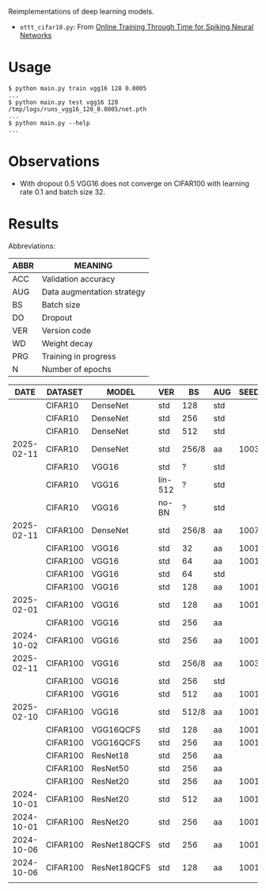 Reimplementations of deep learning models.

* `ottt_cifar10.py`: From [Online Training Through Time for Spiking Neural Networks](https://arxiv.org/abs/2210.04195)

# Usage

    $ python main.py train vgg16 128 0.0005
    ...
    $ python main.py test vgg16 128 /tmp/logs/runs_vgg16_128_0.0005/net.pth
    ...
    $ python main.py --help
    ...


# Observations

* With dropout 0.5 VGG16 does not converge on CIFAR100 with learning rate 0.1 and batch
  size 32.

# Results

Abbreviations:

| ABBR | MEANING                    |
|------|----------------------------|
| ACC  | Validation accuracy        |
| AUG  | Data augmentation strategy |
| BS   | Batch size                 |
| DO   | Dropout                    |
| VER  | Version code               |
| WD   | Weight decay               |
| PRG  | Training in progress       |
| N    | Number of epochs           |


| DATE       | DATASET  | MODEL        | VER     | BS    | AUG | SEED | WD     | DO  | N   | ACC  | PRG |
|------------|----------|--------------|---------|-------|-----|------|--------|-----|-----|------|-----|
|            | CIFAR10  | DenseNet     | std     | 128   | std |      | 0.0    |     |     | 94.9 | n   |
|            | CIFAR10  | DenseNet     | std     | 256   | std |      | 0.0    |     |     | 94.6 | n   |
|            | CIFAR10  | DenseNet     | std     | 512   | std |      | 0.0    |     |     | 93.8 | n   |
| 2025-02-11 | CIFAR10  | DenseNet     | std     | 256/8 | aa  | 1003 | 0.0    | 0.0 | 443 | 96.4 | n   |
|            | CIFAR10  | VGG16        | std     | ?     | std |      | 0.0    | 0.5 |     | 93.6 | n   |
|            | CIFAR10  | VGG16        | lin-512 | ?     | std |      | 0.0    | 0.5 |     | 92.1 | n   |
|            | CIFAR10  | VGG16        | no-BN   | ?     | std |      | 0.0    | 0.5 |     | 92.6 | n   |
| 2025-02-11 | CIFAR100 | DenseNet     | std     | 256/8 | aa  | 1007 | 0.0    | 0.0 | 415 | 78.4 | y   |
|            | CIFAR100 | VGG16        | std     | 32    | aa  | 1001 | 0.0    | 0.0 |     | 74.9 | n   |
|            | CIFAR100 | VGG16        | std     | 64    | aa  | 1001 | 0.0    | 0.5 |     | 69.1 | n   |
|            | CIFAR100 | VGG16        | std     | 64    | std |      | 0.0    | 0.5 |     | 71.7 | n   |
|            | CIFAR100 | VGG16        | std     | 128   | aa  | 1001 | 0.0    | 0.5 |     | 75.4 | n   |
| 2025-02-01 | CIFAR100 | VGG16        | std     | 128   | aa  | 1001 | 0.0005 | 0.0 |     | 77.4 | n   |
|            | CIFAR100 | VGG16        | std     | 256   | aa  |      | 0.0    | 0.5 |     | 74.7 | n   |
| 2024-10-02 | CIFAR100 | VGG16        | std     | 256   | aa  | 1001 | 0.0005 | 0.0 |     | 77.6 | n   |
| 2025-02-11 | CIFAR100 | VGG16        | std     | 256/8 | aa  | 1003 | 0.0004 | 0.0 | 600 | 74.3 | n   |
|            | CIFAR100 | VGG16        | std     | 256   | std |      | 0.0    | 0.5 |     | 70.7 | n   |
|            | CIFAR100 | VGG16        | std     | 512   | aa  | 1001 | 0.0    | 0.0 |     | 72.9 | n   |
| 2025-02-10 | CIFAR100 | VGG16        | std     | 512/8 | aa  | 1001 | 0.0005 | 0.0 |     | 73.4 | n   |
|            | CIFAR100 | VGG16QCFS    | std     | 128   | aa  | 1001 | 0.0    | 0.0 |     | 53.9 | n   |
|            | CIFAR100 | VGG16QCFS    | std     | 256   | aa  | 1001 | 0.0    | 0.5 |     | 72.0 | n   |
|            | CIFAR100 | ResNet18     | std     | 256   | aa  |      | 0.0    |     |     | 59.1 | n   |
|            | CIFAR100 | ResNet50     | std     | 256   | aa  |      | 0.0    |     |     | 47.8 | n   |
|            | CIFAR100 | ResNet20     | std     | 256   | aa  | 1001 | 0.0    |     |     | 67.2 | n   |
| 2024-10-01 | CIFAR100 | ResNet20     | std     | 512   | aa  | 1001 | 0.0    | 0.0 |     | 69.1 | n   |
| 2024-10-01 | CIFAR100 | ResNet20     | std     | 256   | aa  | 1001 | 0.0    | 0.0 |     | 69.4 | n   |
| 2024-10-06 | CIFAR100 | ResNet18QCFS | std     | 256   | aa  | 1001 | 0.0005 | 0.0 |     | 79.8 | n   |
| 2024-10-06 | CIFAR100 | ResNet18QCFS | std     | 128   | aa  | 1001 | 0.0005 | 0.0 |     | 80.3 | n   |
|            |          |              |         |       |     |      |        |     |     |      |     |
